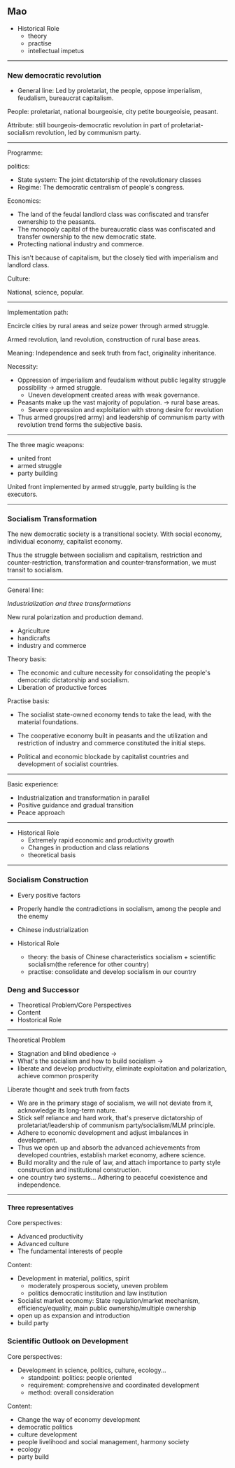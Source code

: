 ## Mao

- Historical Role
  - theory
  - practise
  - intellectual impetus
  
---
  
### New democratic revolution

- General line: Led by proletariat, the people, oppose imperialism, feudalism, bureaucrat capitalism.

People: proletariat, national bourgeoisie, city petite bourgeoisie, peasant.

Attribute: still bourgeois-democratic revolution in part of proletariat-socialism revolution, led by communism party.

---

Programme:

politics: 

- State system: The joint dictatorship of the revolutionary classes
- Regime: The democratic centralism of people's congress.

Economics:

- The land of the feudal landlord class was confiscated and transfer ownership to the peasants.
- The monopoly capital of the bureaucratic class was confiscated and transfer ownership to the new democratic state.
- Protecting national industry and commerce.

This isn't because of capitalism, but the closely tied with imperialism and landlord class.

Culture:

National, science, popular.

---

Implementation path:

Encircle cities by rural areas and seize power through armed struggle.

Armed revolution, land revolution, construction of rural base areas.

Meaning: Independence and seek truth from fact, originality inheritance.

Necessity:

- Oppression of imperialism and feudalism without public legality struggle possibility -> armed struggle.
	- Uneven development created areas with weak governance.
- Peasants make up the vast majority of population. -> rural base areas.
	- Severe oppression and exploitation with strong desire for revolution
- Thus armed groups(red army) and leadership of communism party with revolution trend forms the subjective basis.

---

The three magic weapons:
- united front
- armed struggle
- party building

United front implemented by armed struggle, party building is the executors.

---

### Socialism Transformation

The new democratic society is a transitional society. With social economy, individual economy, capitalist economy.

Thus the struggle between socialism and capitalism, restriction and counter-restriction, transformation and counter-transformation, we must transit to socialism.

---

General line:

_Industrialization and three transformations_

New rural polarization and production demand.

- Agriculture
- handicrafts
- industry and commerce

Theory basis:

- The economic and culture necessity for consolidating the people's democratic dictatorship and socialism.
- Liberation of productive forces

Practise basis:

- The socialist state-owned economy tends to take the lead, with the material foundations.

- The cooperative economy built in peasants and the utilization and restriction of industry and commerce constituted the initial steps.

- Political and economic blockade by capitalist countries and development of socialist countries.

---

Basic experience:

- Industrialization and transformation in parallel
- Positive guidance and gradual transition
- Peace approach

---

- Historical Role
  - Extremely rapid economic and productivity growth
  - Changes in production and class relations
  - theoretical basis

---

### Socialism Construction

- Every positive factors
- Properly handle the contradictions in socialism, among the people and the enemy
- Chinese industrialization

- Historical Role
	- theory: the basis of Chinese characteristics socialism + scientific socialism(the reference for other country)
	- practise: consolidate and develop socialism in our country


### Deng and Successor

- Theoretical Problem/Core Perspectives
- Content
- Hostorical Role

---

Theoretical Problem

- Stagnation and blind obedience -> 
- What's the socialism and how to build socialism ->
- liberate and develop productivity, eliminate exploitation and polarization, achieve common prosperity

Liberate thought and seek truth from facts

- We are in the primary stage of socialism, we will not deviate from it, acknowledge its long-term nature.
- Stick self reliance and hard work, that's preserve dictatorship of proletariat/leadership of communism party/socialism/MLM principle.
- Adhere to economic development and adjust imbalances in development.
- Thus we open up and absorb the advanced achievements from developed countries, establish market economy, adhere science.
- Build morality and the rule of law, and attach importance to party style construction and institutional construction.
- one country two systems... Adhering to peaceful coexistence and independence.

---

#### Three representatives

Core perspectives:

- Advanced productivity
- Advanced culture
- The fundamental interests of people

Content:

- Development in material, politics, spirit
  - moderately prosperous society, uneven problem
  - politics democratic institution and law institution
- Socialist market economy: State regulation/market mechanism, efficiency/equality, main public ownership/multiple ownership
- open up as expansion and introduction
- build party


### Scientific Outlook on Development

Core perspectives:

- Development in science, politics, culture, ecology...
  - standpoint: politics: people oriented
  - requirement: comprehensive and coordinated development
  - method: overall consideration
  
Content:

- Change the way of economy development
- democratic politics
- culture development
- people livelihood and social management, harmony society
- ecology
- party build
